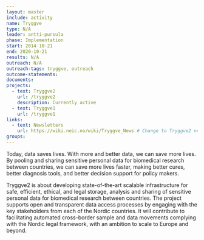 ```yaml
---
layout: master
include: activity
name: Tryggve
type: N/A
leader: antti-pursula
phase: Implementation
start: 2014-10-21
end: 2020-10-21
results: N/A
outreach: N/A
outreach-tags: tryggve, outreach
outcome-statements:
documents:
projects:
  - text: Tryggve2
    url: /tryggve2
    description: Currently active
  - text: Tryggve1
    url: /tryggve1
links:
  - text: Newsletters
    url: https://wiki.neic.no/wiki/Tryggve_News # Change to Tryggve2 newsletter folder when suitable.
groups:
---
```

Today, data saves lives. With more and better data, we can save more lives. By
pooling and sharing sensitive personal data for biomedical research between
countries, we can save more lives faster, making better cures, better diagnosis
tools, and better decision support for policy makers.

Tryggve2 is about developing state-of-the-art scalable infrastructure for safe,
efficient, ethical, and legal storage, analysis and sharing of sensitive
personal data for biomedical research between countries. The project supports
open and transparent data access processes by engaging with the key stakeholders
from each of the Nordic countries. It will contribute to facilitating automated
cross-border sample and data movements complying with the Nordic legal
framework, with an ambition to scale to Europe and beyond.
